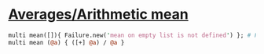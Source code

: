 [1]: http://rosettacode.org/wiki/Averages/Arithmetic_mean

# [Averages/Arithmetic mean][1]

```perl
multi mean([]){ Failure.new('mean on empty list is not defined') }; # Failure-objects are lazy exceptions
multi mean (@a) { ([+] @a) / @a }
```